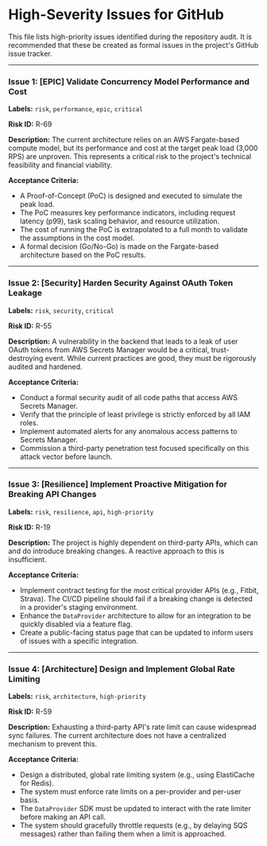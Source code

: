 # High-Severity Issues for GitHub

This file lists high-priority issues identified during the repository audit. It is recommended that these be created as formal issues in the project's GitHub issue tracker.

---

### **Issue 1: [EPIC] Validate Concurrency Model Performance and Cost**

**Labels:** `risk`, `performance`, `epic`, `critical`

**Risk ID:** R-69

**Description:**
The current architecture relies on an AWS Fargate-based compute model, but its performance and cost at the target peak load (3,000 RPS) are unproven. This represents a critical risk to the project's technical feasibility and financial viability.

**Acceptance Criteria:**
- A Proof-of-Concept (PoC) is designed and executed to simulate the peak load.
- The PoC measures key performance indicators, including request latency (p99), task scaling behavior, and resource utilization.
- The cost of running the PoC is extrapolated to a full month to validate the assumptions in the cost model.
- A formal decision (Go/No-Go) is made on the Fargate-based architecture based on the PoC results.

---

### **Issue 2: [Security] Harden Security Against OAuth Token Leakage**

**Labels:** `risk`, `security`, `critical`

**Risk ID:** R-55

**Description:**
A vulnerability in the backend that leads to a leak of user OAuth tokens from AWS Secrets Manager would be a critical, trust-destroying event. While current practices are good, they must be rigorously audited and hardened.

**Acceptance Criteria:**
- Conduct a formal security audit of all code paths that access AWS Secrets Manager.
- Verify that the principle of least privilege is strictly enforced by all IAM roles.
- Implement automated alerts for any anomalous access patterns to Secrets Manager.
- Commission a third-party penetration test focused specifically on this attack vector before launch.

---

### **Issue 3: [Resilience] Implement Proactive Mitigation for Breaking API Changes**

**Labels:** `risk`, `resilience`, `api`, `high-priority`

**Risk ID:** R-19

**Description:**
The project is highly dependent on third-party APIs, which can and do introduce breaking changes. A reactive approach to this is insufficient.

**Acceptance Criteria:**
- Implement contract testing for the most critical provider APIs (e.g., Fitbit, Strava). The CI/CD pipeline should fail if a breaking change is detected in a provider's staging environment.
- Enhance the `DataProvider` architecture to allow for an integration to be quickly disabled via a feature flag.
- Create a public-facing status page that can be updated to inform users of issues with a specific integration.

---

### **Issue 4: [Architecture] Design and Implement Global Rate Limiting**

**Labels:** `risk`, `architecture`, `high-priority`

**Risk ID:** R-59

**Description:**
Exhausting a third-party API's rate limit can cause widespread sync failures. The current architecture does not have a centralized mechanism to prevent this.

**Acceptance Criteria:**
- Design a distributed, global rate limiting system (e.g., using ElastiCache for Redis).
- The system must enforce rate limits on a per-provider and per-user basis.
- The `DataProvider` SDK must be updated to interact with the rate limiter before making an API call.
- The system should gracefully throttle requests (e.g., by delaying SQS messages) rather than failing them when a limit is approached.
